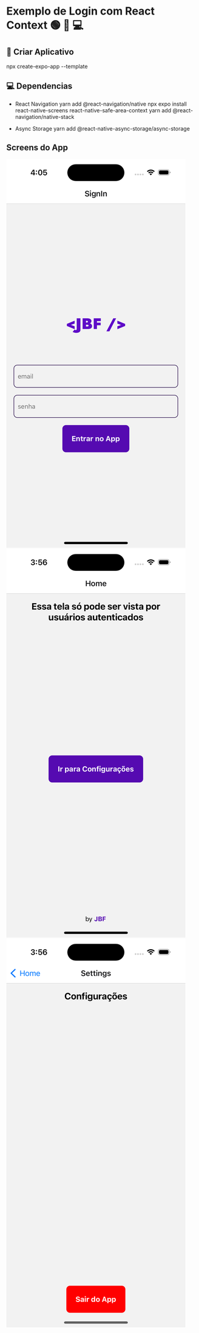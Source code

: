 # Exemplo de Login com React Context 🟢 🚀 💻 


## 🚀 Criar Aplicativo
npx create-expo-app --template


## 💻 Dependencias
- React Navigation
yarn add @react-navigation/native
npx expo install react-native-screens react-native-safe-area-context
yarn add @react-navigation/native-stack

- Async Storage
yarn add @react-native-async-storage/async-storage


## Screens do App
![Tela de login, qualquer caracter e a senha é 123456](./github/simulator_screenshot_0.png)
![tela com o usuário logado](./github/simulator_screenshot_1.png)
![Tela de SignOut](./github/simulator_screenshot_2.png)
